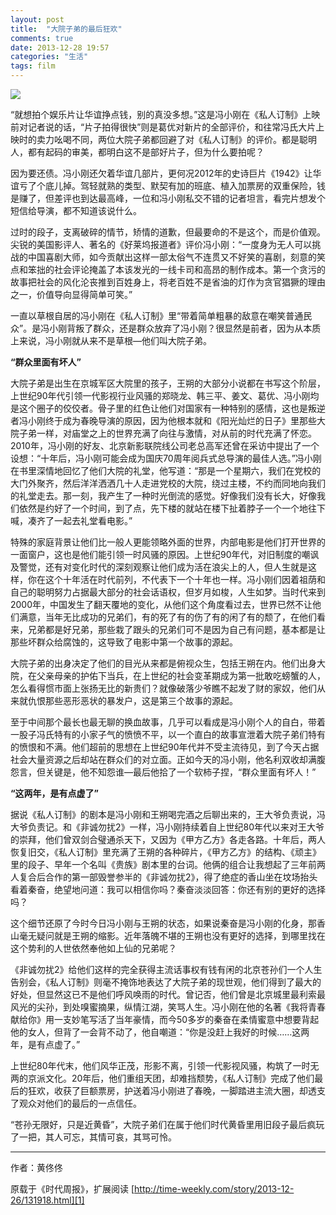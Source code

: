 ```yaml
---
layout: post
title:  "大院子弟的最后狂欢"
comments: true
date: 2013-12-28 19:57
categories: "生活"
tags: film
---  
```


![](http://time-weekly.com/uploadfile/2013/1226/20131226015508819.jpg)  

“就想拍个娱乐片让华谊挣点钱，别的真没多想。”这是冯小刚在《私人订制》上映前对记者说的话，“片子拍得很快”则是葛优对新片的全部评价，和往常冯氏大片上映时的卖力吆喝不同，两位大院子弟都回避了对《私人订制》的评价。都是聪明人，都有起码的审美，都明白这不是部好片子，但为什么要拍呢？

因为要还债。冯小刚还欠着华谊几部片，更何况2012年的史诗巨片《1942》让华谊亏了个底儿掉。驾轻就熟的类型、默契有加的班底、植入加票房的双重保险，钱是赚了，但差评也到达最高峰，一位和冯小刚私交不错的记者坦言，看完片想发个短信给导演，都不知道该说什么。

过时的段子，支离破碎的情节，矫情的道歉，但最要命的不是这个，而是价值观。尖锐的美国影评人、著名的《好莱坞报道者》评价冯小刚：“一度身为无人可以挑战的中国喜剧大师，如今贡献出这样一部太俗气不连贯又不好笑的喜剧，刻意的笑点和笨拙的社会评论掩盖了本该发光的一线卡司和高昂的制作成本。第一个贪污的故事把社会的风化沦丧推到百姓身上，将老百姓不是省油的灯作为贪官猖獗的理由之一，价值导向显得简单可笑。”

一直以草根自居的冯小刚在《私人订制》里“带着简单粗暴的敌意在嘲笑普通民众”。是冯小刚背叛了群众，还是群众放弃了冯小刚？很显然是前者，因为从本质上来说，冯小刚就从来不是草根—他们叫大院子弟。

**“群众里面有坏人”**

大院子弟是出生在京城军区大院里的孩子，王朔的大部分小说都在书写这个阶层，上世纪90年代引领一代影视行业风骚的郑晓龙、韩三平、姜文、葛优、冯小刚均是这个圈子的佼佼者。骨子里的红色让他们对国家有一种特别的感情，这也是叛逆者冯小刚终于成为春晚导演的原因，因为他根本就和《阳光灿烂的日子》里那些大院子弟一样，对庙堂之上的世界充满了向往与激情，对从前的时代充满了怀恋。2010年，冯小刚的好友、北京新影联院线公司老总高军还曾在采访中提出了一个设想：“十年后，冯小刚可能会成为国庆70周年阅兵式总导演的最佳人选。”冯小刚在书里深情地回忆了他们大院的礼堂，他写道：“那是一个星期六，我们在党校的大门外聚齐，然后洋洋洒洒几十人走进党校的大院，绕过主楼，不约而同地向我们的礼堂走去。那一刻，我产生了一种时光倒流的感觉。好像我们没有长大，好像我们依然是约好了一个时间，到了点，先下楼的就站在楼下扯着脖子一个一个地往下喊，凑齐了一起去礼堂看电影。”

特殊的家庭背景让他们比一般人更能领略外面的世界，内部电影是他们打开世界的一面窗户，这也是他们能引领一时风骚的原因。上世纪90年代，对旧制度的嘲讽及警觉，还有对变化时代的深刻观察让他们成为活在浪尖上的人，但人生就是这样，你在这个十年活在时代前列，不代表下一个十年也一样。冯小刚们因着祖荫和自己的聪明努力占据最大部分的社会话语权，但岁月如梭，人生如梦。当时代来到2000年，中国发生了翻天覆地的变化，从他们这个角度看过去，世界已然不让他们满意，当年无比成功的兄弟们，有的死了有的伤了有的闲了有的颓了，在他们看来，兄弟都是好兄弟，那些栽了跟头的兄弟们可不是因为自己有问题，基本都是让那些坏群众给腐蚀的，这导致了电影中第一个故事的源起。

大院子弟的出身决定了他们的目光从来都是俯视众生，包括王朔在内。他们出身大院，在父亲母亲的护佑下当兵，在上世纪的社会变革期成为第一批敢吃螃蟹的人，怎么看得惯市面上张扬无比的新贵们？就像破落少爷瞧不起发了财的家奴，他们从来就仇恨那些恶形恶状的暴发户，这是第三个故事的源起。

至于中间那个最长也最无聊的换血故事，几乎可以看成是冯小刚个人的自白，带着一股子冯氏特有的小家子气的愤愤不平，以一个直白的故事宣泄着大院子弟们特有的愤恨和不满。他们超前的思想在上世纪90年代并不受主流待见，到了今天占据社会大量资源之后却站在群众们的对立面。正如今天的冯小刚，他名利双收却满腹怨言，但关键是，他不知怨谁—最后他拾了一个软柿子捏，“群众里面有坏人！”

**“这两年，是有点虚了”**

据说《私人订制》的剧本是冯小刚和王朔喝完酒之后聊出来的，王大爷负责说，冯大爷负责记。和《非诚勿扰2》一样，冯小刚持续着自上世纪80年代以来对王大爷的崇拜，他们曾双剑合璧通杀天下，又因为《甲方乙方》各走各路。十年后，两人恢复旧交，《私人订制》里充满了王朔的各种碎片，《甲方乙方》的结构、《顽主》里的段子、早年一个名叫《贵族》剧本里的台词。他俩的组合让我想起了三年前两人复合后合作的第一部毁誉参半的《非诚勿扰2》，得了绝症的香山坐在坟场抬头看着秦奋，绝望地问道：我可以相信你吗？秦奋淡淡回答：你还有别的更好的选择吗？

这个细节还原了今时今日冯小刚与王朔的状态，如果说秦奋是冯小刚的化身，那香山毫无疑问就是王朔的缩影。近年落魄不堪的王朔也没有更好的选择，到哪里找在这个势利的人世依然奉他如上仙的兄弟呢？

《非诚勿扰2》给他们这样的完全获得主流话事权有钱有闲的北京苍孙们一个人生告别会，《私人订制》则毫不掩饰地表达了大院子弟的现世观，他们得到了最大的好处，但显然这已不是他们呼风唤雨的时代。曾记否，他们曾是北京城里最利索最风光的尖孙，到处嗅蜜摘果，纵情江湖，笑骂人生。冯小刚在他的名著《我将青春献给你》用一支妙笔写活了当年豪情，而今50多岁的秦奋在柔情蜜意中想要背起他的女人，但背了一会背不动了，他自嘲道：“你是没赶上我好的时候……这两年，是有点虚了。”

上世纪80年代末，他们风华正茂，形影不离，引领一代影视风骚，构筑了一时无两的京派文化。20年后，他们重组天团，却难挡颓势，《私人订制》完成了他们最后的狂欢，收获了巨额票房，护送着冯小刚进了春晚，一脚踏进主流大圈，却透支了观众对他们的最后的一点信任。  

“苍孙无限好，只是近黄昏”，大院子弟们在属于他们时代黄昏里用旧段子最后疯玩了一把，其人可忘，其情可哀，其骂可怜。  

------  
作者：黄佟佟

原载于《时代周报》，扩展阅读  [http://time-weekly.com/story/2013-12-26/131918.html][1] 


  [1]: http://time-weekly.com/story/2013-12-26/131918.html
